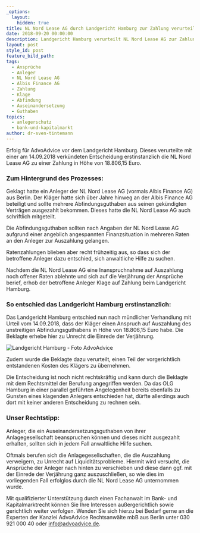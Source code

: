 ```yaml
---
_options:
  layout:
    hidden: true
title: NL Nord Lease AG durch Landgericht Hamburg zur Zahlung verurteilt
date: 2018-09-20 00:00:00
description: Landgericht Hamburg verurteilt NL Nord Lease AG zur Zahlung an Anleger
layout: post
style_id: post
feature_bild_path:
tags:
  - Ansprüche
  - Anleger
  - NL Nord Lease AG
  - Albis Finance AG
  - Zahlung
  - Klage
  - Abfindung
  - Auseinandersetzung
  - Guthaben
topics:
  - anlegerschutz
  - bank-und-kapitalmarkt
author: dr-sven-tintemann
---
```


Erfolg für AdvoAdvice vor dem Landgericht Hamburg. Dieses verurteilte mit einer am 14.09.2018 verkündeten Entscheidung erstinstanzlich die NL Nord Lease AG zu einer Zahlung in Höhe von 18.806,15 Euro. 

### Zum Hintergrund des Prozesses:

Geklagt hatte ein Anleger der NL Nord Lease AG (vormals Albis Finance AG) aus Berlin. Der Kläger hatte sich über Jahre hinweg an der Albis Finance AG beteiligt und sollte mehrere Abfindungsguthaben aus seinen gekündigten Verträgen ausgezahlt bekommen. Dieses hatte die NL Nord Lease AG auch schriftlich mitgeteilt. 

Die Abfindungsguthaben sollten nach Angaben der NL Nord Lease AG aufgrund einer angeblich angespannten Finanzsituation in mehreren Raten an den Anleger zur Auszahlung gelangen.

Ratenzahlungen blieben aber recht frühzeitig aus, so dass sich der betroffene Anleger dazu entschied, sich anwaltliche Hilfe zu suchen. 

Nachdem die NL Nord Lease AG eine Inanspruchnahme auf Auszahlung noch offener Raten ablehnte und sich auf die Verjährung der Ansprüche berief, erhob der betroffene Anleger Klage auf Zahlung beim Landgericht Hamburg. 

### So entschied das Landgericht Hamburg erstinstanzlich:

Das Landgericht Hamburg entschied nun nach mündlicher Verhandlung mit Urteil vom 14.09.2018, dass der Kläger einen Anspruch auf Auszahlung des unstreitigen Abfindungsguthabens in Höhe von 18.806,15 Euro habe. Die Beklagte erhebe hier zu Unrecht die Einrede der Verjährung. 

![Landgericht Hamburg - Foto AdvoAdvice](/uploads/lg-hamburg-außenansicht-4.JPG "Landgericht Hamburg urteilt für Anleger")

Zudem wurde die Beklagte dazu verurteilt, einen Teil der vorgerichtlich entstandenen Kosten des Klägers zu übernehmen.

Die Entscheidung ist noch nicht rechtskräftig und kann durch die Beklagte mit dem Rechtsmittel der Berufung angegriffen werden. Da das OLG Hamburg in einer parallel geführten Angelegenheit bereits ebenfalls zu Gunsten eines klagenden Anlegers entschieden hat, dürfte allerdings auch dort mit keiner anderen Entscheidung zu rechnen sein. 

### Unser Rechtstipp:

Anleger, die ein Auseinandersetzungsguthaben von ihrer Anlagegesellschaft beanspruchen können und dieses nicht ausgezahlt erhalten, sollten sich in jedem Fall anwaltliche Hilfe suchen. 

Oftmals berufen sich die Anlagegesellschaften, die die Auszahlung verweigern, zu Unrecht auf Liquiditätsprobleme. Hiermit wird versucht, die Ansprüche der Anleger nach hinten zu verschieben und diese dann ggf. mit der Einrede der Verjährung ganz auszuschließen, so wie dies im vorliegenden Fall erfolglos durch die NL Nord Lease AG unternommen wurde. 

Mit qualifizierter Unterstützung durch einen Fachanwalt im Bank- und Kapitalmarktrecht können Sie Ihre Interessen außergerichtlich sowie gerichtlich weiter verfolgen. Wenden Sie sich hierzu bei Bedarf gerne an die Experten der Kanzlei AdvoAdvice Rechtsanwälte mbB aus Berlin unter 030 921 000 40 oder info@advoadvice.de.